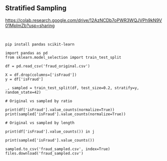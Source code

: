 ## Stratified Sampling

https://colab.research.google.com/drive/12AzNCDb7oPWR3WQJVPh9kN9V01MplmZb?usp=sharing

<br>

```{python}
pip install pandas scikit-learn

import pandas as pd
from sklearn.model_selection import train_test_split
```

```{python}
df = pd.read_csv('fraud_original.csv')

X = df.drop(columns=['isFraud'])
y = df['isFraud']

_, sampled = train_test_split(df, test_size=0.2, stratify=y, random_state=42)
```
```{python}
# Original vs sampled by ratio

print(df['isFraud'].value_counts(normalize=True))
print(sampled['isFraud'].value_counts(normalize=True))
```

```{python}
# Original vs sampled by length

print(df['isFraud'].value_counts()) in j

print(sampled['isFraud'].value_counts())
```

```{python}
sampled.to_csv('fraud_sampled.csv', index=True)
files.download('fraud_sampled.csv')
```
